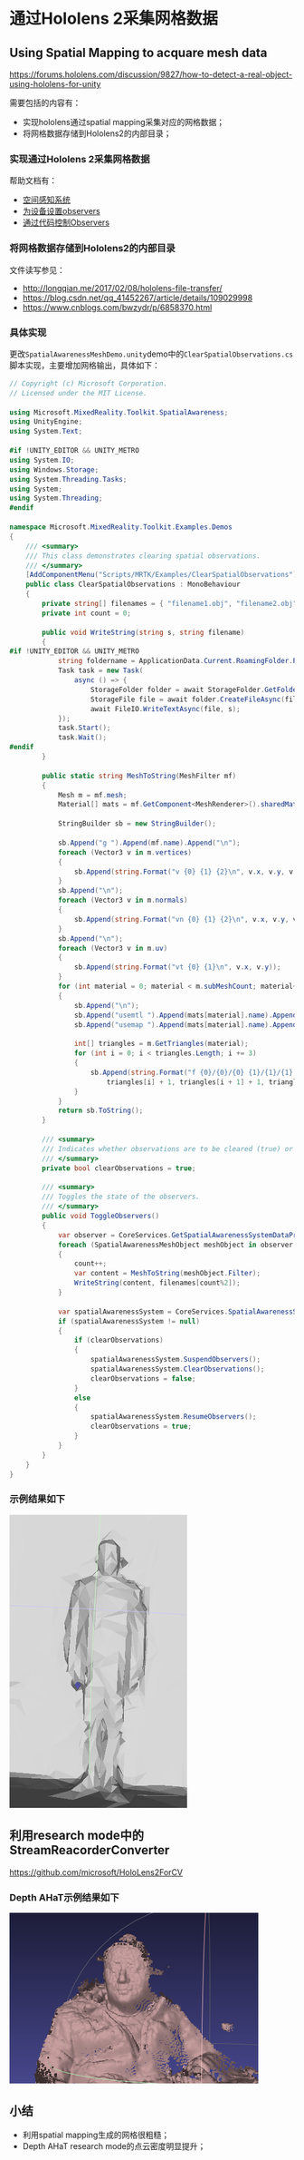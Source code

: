# 通过Hololens 2采集网格数据

## Using Spatial Mapping to acquare mesh data

https://forums.hololens.com/discussion/9827/how-to-detect-a-real-object-using-hololens-for-unity

需要包括的内容有：

- 实现hololens通过spatial mapping采集对应的网格数据；
- 将网格数据存储到Hololens2的内部目录；

### 实现通过Hololens 2采集网格数据

帮助文档有：

- [空间感知系统](https://hololenscndev.github.io/MRTKDoc/Documentation/SpatialAwareness/SpatialAwarenessGettingStarted.html)
- [为设备设置observers](https://hololenscndev.github.io/MRTKDoc/Documentation/SpatialAwareness/ConfiguringSpatialAwarenessMeshObserver.html)
- [通过代码控制Observers](https://hololenscndev.github.io/MRTKDoc/Documentation/SpatialAwareness/UsageGuide.html)

### 将网格数据存储到Hololens2的内部目录

文件读写参见：

- http://longqian.me/2017/02/08/hololens-file-transfer/
- https://blog.csdn.net/qq_41452267/article/details/109029998
- https://www.cnblogs.com/bwzydr/p/6858370.html

### 具体实现

更改`SpatialAwarenessMeshDemo.unity`demo中的`ClearSpatialObservations.cs`脚本实现，主要增加网格输出，具体如下：

```c#
// Copyright (c) Microsoft Corporation.
// Licensed under the MIT License.

using Microsoft.MixedReality.Toolkit.SpatialAwareness;
using UnityEngine;
using System.Text;

#if !UNITY_EDITOR && UNITY_METRO
using System.IO;
using Windows.Storage;
using System.Threading.Tasks;
using System;
using System.Threading;
#endif

namespace Microsoft.MixedReality.Toolkit.Examples.Demos
{
    /// <summary>
    /// This class demonstrates clearing spatial observations.
    /// </summary>
    [AddComponentMenu("Scripts/MRTK/Examples/ClearSpatialObservations")]
    public class ClearSpatialObservations : MonoBehaviour
    {
        private string[] filenames = { "filename1.obj", "filename2.obj" };
        private int count = 0;

        public void WriteString(string s, string filename)
        {
#if !UNITY_EDITOR && UNITY_METRO
            string foldername = ApplicationData.Current.RoamingFolder.Path;
            Task task = new Task(
                async () => {
                    StorageFolder folder = await StorageFolder.GetFolderFromPathAsync(foldername);
                    StorageFile file = await folder.CreateFileAsync(filename, CreationCollisionOption.ReplaceExisting);
                    await FileIO.WriteTextAsync(file, s);
            });
            task.Start();
            task.Wait();
#endif
        }

        public static string MeshToString(MeshFilter mf)
        {
            Mesh m = mf.mesh;
            Material[] mats = mf.GetComponent<MeshRenderer>().sharedMaterials;

            StringBuilder sb = new StringBuilder();

            sb.Append("g ").Append(mf.name).Append("\n");
            foreach (Vector3 v in m.vertices)
            {
                sb.Append(string.Format("v {0} {1} {2}\n", v.x, v.y, v.z));
            }
            sb.Append("\n");
            foreach (Vector3 v in m.normals)
            {
                sb.Append(string.Format("vn {0} {1} {2}\n", v.x, v.y, v.z));
            }
            sb.Append("\n");
            foreach (Vector3 v in m.uv)
            {
                sb.Append(string.Format("vt {0} {1}\n", v.x, v.y));
            }
            for (int material = 0; material < m.subMeshCount; material++)
            {
                sb.Append("\n");
                sb.Append("usemtl ").Append(mats[material].name).Append("\n");
                sb.Append("usemap ").Append(mats[material].name).Append("\n");

                int[] triangles = m.GetTriangles(material);
                for (int i = 0; i < triangles.Length; i += 3)
                {
                    sb.Append(string.Format("f {0}/{0}/{0} {1}/{1}/{1} {2}/{2}/{2}\n",
                        triangles[i] + 1, triangles[i + 1] + 1, triangles[i + 2] + 1));
                }
            }
            return sb.ToString();
        }

        /// <summary>
        /// Indicates whether observations are to be cleared (true) or if the observer is to be resumed (false).
        /// </summary>
        private bool clearObservations = true;

        /// <summary>
        /// Toggles the state of the observers.
        /// </summary>
        public void ToggleObservers()
        {
            var observer = CoreServices.GetSpatialAwarenessSystemDataProvider<IMixedRealitySpatialAwarenessMeshObserver>();
            foreach (SpatialAwarenessMeshObject meshObject in observer.Meshes.Values)
            {
                count++;
                var content = MeshToString(meshObject.Filter);
                WriteString(content, filenames[count%2]);
            }

            var spatialAwarenessSystem = CoreServices.SpatialAwarenessSystem;
            if (spatialAwarenessSystem != null)
            {
                if (clearObservations)
                {
                    spatialAwarenessSystem.SuspendObservers();
                    spatialAwarenessSystem.ClearObservations();
                    clearObservations = false;
                }
                else
                {
                    spatialAwarenessSystem.ResumeObservers();
                    clearObservations = true;
                }
            }
        }
    }
}
```

### 示例结果如下

![](./image/holo-spatial-mapping.png)

## 利用research mode中的StreamReacorderConverter

https://github.com/microsoft/HoloLens2ForCV

### Depth AHaT示例结果如下

![](./image/holo-near-depth.png)

## 小结

- 利用spatial mapping生成的网格很粗糙；
- Depth AHaT research mode的点云密度明显提升；